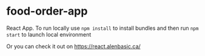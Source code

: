 # food-order-app

React App. To run locally use `npm install` to install bundles and then run `npm start` to launch local environment

Or you can check it out on https://react.alenbasic.ca/
